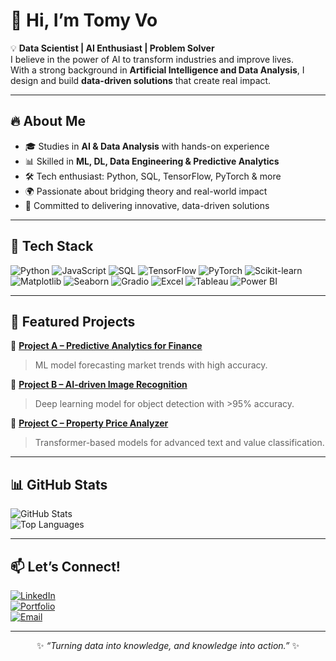 # 👋 Hi, I’m Tomy Vo

💡 **Data Scientist | AI Enthusiast | Problem Solver**  
I believe in the power of AI to transform industries and improve lives.  
With a strong background in **Artificial Intelligence and Data Analysis**, I design and build **data-driven solutions** that create real impact.

---

## 🔥 About Me
- 🎓 Studies in **AI & Data Analysis** with hands-on experience  
- 📊 Skilled in **ML, DL, Data Engineering & Predictive Analytics**  
- 🛠️ Tech enthusiast: Python, SQL, TensorFlow, PyTorch & more  
- 🌍 Passionate about bridging theory and real-world impact  
- 🚀 Committed to delivering innovative, data-driven solutions  

---

## 🧰 Tech Stack

![Python](https://img.shields.io/badge/Python-3776AB?style=for-the-badge&logo=python&logoColor=white)
![JavaScript](https://img.shields.io/badge/JavaScript-F7DF1E?style=for-the-badge&logo=javascript&logoColor=black)
![SQL](https://img.shields.io/badge/SQL-005C84?style=for-the-badge&logo=postgresql&logoColor=white)
![TensorFlow](https://img.shields.io/badge/TensorFlow-FF6F00?style=for-the-badge&logo=tensorflow&logoColor=white)
![PyTorch](https://img.shields.io/badge/PyTorch-EE4C2C?style=for-the-badge&logo=pytorch&logoColor=white)
![Scikit-learn](https://img.shields.io/badge/Scikit--learn-F7931E?style=for-the-badge&logo=scikit-learn&logoColor=white)
![Matplotlib](https://img.shields.io/badge/Matplotlib-007ACC?style=for-the-badge&logo=python&logoColor=white)
![Seaborn](https://img.shields.io/badge/Seaborn-1A5276?style=for-the-badge&logo=python&logoColor=white)
![Gradio](https://img.shields.io/badge/Gradio-555555?style=for-the-badge&logo=python&logoColor=white)
![Excel](https://img.shields.io/badge/Microsoft_Excel-217346?style=for-the-badge&logo=microsoft-excel&logoColor=white)
![Tableau](https://img.shields.io/badge/Tableau-FA3E2A?style=for-the-badge&logo=tableau&logoColor=white)
![Power BI](https://img.shields.io/badge/Power_BI-F2C811?style=for-the-badge&logo=power-bi&logoColor=black)

---

## 📂 Featured Projects

🔹 [**Project A – Predictive Analytics for Finance**](https://github.com/deinprofil/projekt-a)  
> ML model forecasting market trends with high accuracy.

🔹 [**Project B – AI-driven Image Recognition**](https://github.com/TomyThanh/-Cats-vs-Dogs-Image-Classifier)  
> Deep learning model for object detection with >95% accuracy.

🔹 [**Project C – Property Price Analyzer**](https://github.com/TomyThanh/Property-Price-Analyzer)  
> Transformer-based models for advanced text and value classification.

---

## 📊 GitHub Stats

![GitHub Stats](https://github-readme-stats.vercel.app/api?username=YOURUSERNAME&show_icons=true&theme=tokyonight)  
![Top Languages](https://github-readme-stats.vercel.app/api/top-langs/?username=YOURUSERNAME&layout=compact&theme=tokyonight)

---

## 📫 Let’s Connect!

[![LinkedIn](https://img.shields.io/badge/LinkedIn-blue?style=for-the-badge&logo=linkedin)](https://www.linkedin.com/in/tomy-vo-036753359/details/skills)  
[![Portfolio](https://img.shields.io/badge/Portfolio-000000?style=for-the-badge&logo=globe&logoColor=white)](https://yourwebsite.com)  
[![Email](https://img.shields.io/badge/Email-D14836?style=for-the-badge&logo=gmail&logoColor=white)](mailto:tomy.vo0000@gmail.com)  

---

<p align="center">✨ <em>“Turning data into knowledge, and knowledge into action.”</em> ✨</p>
